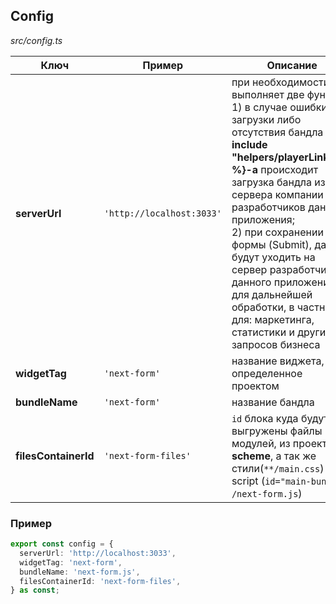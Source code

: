 ## Config

_src/config.ts_

| Ключ                 | Пример                     | Описание                                                                                                                                                                                                                                                                                                                                                                                                                         |
|----------------------|----------------------------|----------------------------------------------------------------------------------------------------------------------------------------------------------------------------------------------------------------------------------------------------------------------------------------------------------------------------------------------------------------------------------------------------------------------------------|
| **serverUrl**        | `'http://localhost:3033'`  | при необходимости выполняет две функции: <br/>1) в случае ошибки загрузки либо отсутствия бандла **{% include "helpers/playerLink.md" %}-а** происходит загрузка бандла из сервера компании разработчиков данного приложения; <br/>2) при сохранении формы (Submit), данные будут уходить на сервер разработчиков данного приложения для дальнейшей обработки, в частности для: маркетинга, статистики и других запросов бизнеса |
| **widgetTag**        | `'next-form'`              | название виджета, определенное проектом                                                                                                                                                                                                                                                                                                                                                                                          |
| **bundleName**       | `'next-form'`              | название бандла                                                                                                                                                                                                                                                                                                                                                                                                                  |
| **filesContainerId** | `'next-form-files'`        | `id` блока куда будут выгружены файлы модулей, из проекта **scheme**, а так же стили(`**/main.css`) и script (`id="main-bundle"` `/next-form.js`)                                                                                                                                                                                                                                                                                |

### Пример

```ts
export const config = {
  serverUrl: 'http://localhost:3033',
  widgetTag: 'next-form',
  bundleName: 'next-form.js',
  filesContainerId: 'next-form-files',
} as const;
```